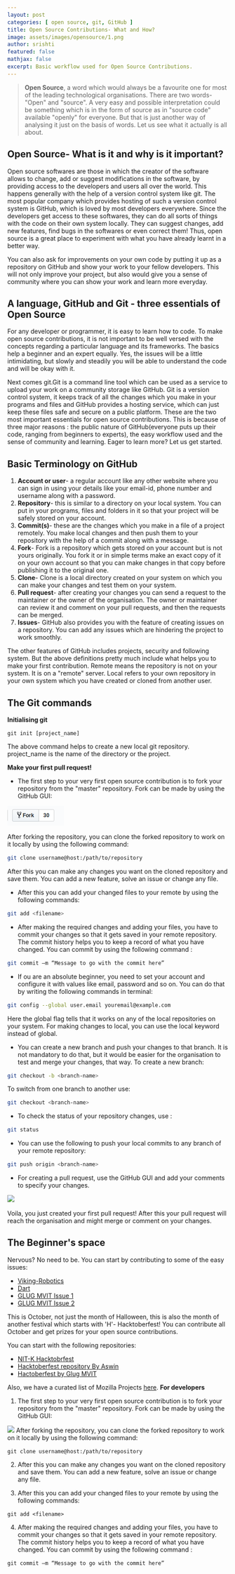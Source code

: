 ```yaml
---
layout: post
categories: [ open source, git, GitHub ]
title: Open Source Contributions- What and How?
image: assets/images/opensource/1.png
author: srishti
featured: false
mathjax: false
excerpt: Basic workflow used for Open Source Contributions.
---
```

>**Open Source**, a word which would always be a favourite one for most of the leading technological organisations. There are two words- "Open" and "source". A very easy and possible interpretation could be something which is in the form of source as in "source code" available "openly" for everyone. But that is just another way of analysing it just on the basis of words. Let us see what it actually is all about.

## Open Source- What is it and why is it important?
Open source softwares are those in which the creator of the software allows to change, add or suggest modifications in the software, by providing access to the developers and users all over the world. This happens generally with the help of a version control system like git. The most popular company which provides hosting of such a version control system is GitHub, which is loved by most developers everywhere. Since the developers get access to these softwares, they can do all sorts of things with the code on their own system locally. They can suggest changes, add new features, find bugs in the softwares or even correct them! Thus, open source is a great place to experiment with what you have already learnt in a better way. 

You can also ask for improvements on your own code by putting it up as a repository on GitHub and show your work to your fellow developers. This will not only improve your project, but also would give you a sense of community where you can show your work and learn more everyday.

## A language, GitHub and Git - three essentials of Open Source
For any developer or programmer, it is easy to learn how to code. To make open source contributions, it is not important to be well versed with the concepts regarding a particular language and its frameworks. The basics help a beginner and an expert equally. Yes, the issues will be a little intimidating, but slowly and steadily you will be able to understand the code and will be okay with it.

Next comes git.Git is a command line tool which can be used as a service to upload your work on a community storage like GitHub. Git is a version control system, it keeps track of all the changes which you make in your programs and files and GitHub provides a hosting service, which can just keep these files safe and secure on a public platform. These are the two most important essentials for open source contributions. This is because of three major reasons : the public nature of GitHub(everyone puts up their code, ranging from beginners to experts), the easy workflow used and the sense of community and learning. Eager to learn more? Let us get started. 

## Basic Terminology on GitHub
 1. **Account or user**- a regular account like any other website where you can sign in using your details like your email-id, phone number and username along with a password.
 2. **Repository**- this is similar to a directory on your local system. You can put in your programs, files and folders in it so that your project will be safely stored on your account.
 3. **Commit(s)**- these are the changes which you make in a file of a project remotely. You make local changes and then push them to your repository with the help of a commit along with a message.
 4. **Fork**- Fork is a repository which gets stored on your account but is not yours originally. You fork it or in simple terms make an exact copy of it on your own account so that you can make changes in that copy before publishing it to the original one.
 5. **Clone**- Clone is a local directory created on your system on which you can make your changes and test them on your system.
 6. **Pull request**- after creating your changes you can send a request to the maintainer or the owner of the organisation. The owner or maintainer can review it and comment on your pull requests, and then the requests can be merged.
 7. **Issues**- GitHub also provides you with the feature of creating issues on a repository. You can add any issues which are hindering the project to work smoothly.

 The other features of GitHub includes projects, security and following system. But the above definitions pretty much include what helps you to make your first contribution. Remote means the repository is not on your system. It is on a "remote" server. Local refers to your own repository in your own system which you have created or cloned from another user.

## The Git commands
**Initialising git**

```
git init [project_name]

```
The above command helps to create a new local git repository. project_name is the name of the directory or the project.


 **Make your first pull request!**
 - The first step to your very first open source contribution is to fork your repository from the "master" repository. Fork can be made by using the GitHub GUI: 

 ![](/assets/images/opensource/fork.png) 

 After forking the repository, you can clone the forked repository to work on it locally by using the following command:

 
 ```sh
 git clone username@host:/path/to/repository
```

After this you can make any changes you want on the cloned repository and save them.  You can add a new feature, solve an issue or change any file.

- After this you can add your changed files to your remote by using the following commands:

```sh
git add <filename>
```
- After making the required changes and adding your files, you have to commit your changes so that it gets saved in your remote repository. The commit history helps you to keep a record of what you have changed. You can commit by using the following command :

```sh
git commit –m “Message to go with the commit here”
```
- If ou are an absolute beginner, you need to set your account and configure it with values like email, password and so on. You can do that by writing the following commands in terminal:

```sh
git config --global user.email youremail@example.com
```
Here the global flag tells that it works on any of the local repositories on your system.
For making changes to local, you can use the local keyword instead of global. 

- You can create a new branch and push your changes to that branch. It is not mandatory to do that, but it would be easier for the organisation to test and merge your changes, that way. To create a new branch:

```sh
git checkout -b <branch-name>
```
To switch from one branch to another use:

```sh
git checkout <branch-name> 
```
- To check  the status of your repository changes, use :
```sh
git status
```
- You can use the following to push your local commits to any branch of your remote repository:
```sh
git push origin <branch-name>
```
- For creating a pull request, use the GitHub GUI and add your comments to specify your changes. 

<img src= "https://help.github.com/assets/images/help/pull_requests/pullrequest-send.png">

Voila, you just created your first pull request! After this your pull request will reach the organisation and might merge or comment on your changes. 

## The Beginner's space

Nervous? No need to be. You can start by contributing to some of the easy issues: 
- [Viking-Robotics](https://github.com/DVC-Viking-Robotics/webapp/issues/60)
- [Dart](https://github.com/dart-lang/site-www/issues/1976)
- [GLUG MVIT Issue 1](https://github.com/glugmvit/glugmvit.github.io/issues/36)
- [GLUG MVIT Issue 2](https://github.com/glugmvit/glugmvit.github.io/issues/42)

This is October, not just the month of Halloween, this is also the month of another festival which starts with 'H'- Hacktoberfest! You can contribute all October and get prizes for your open source contributions. 

You can start with the following repositories:
- [NIT-K Hacktobrfest](https://github.com/WebClub-NITK/Hacktoberfest-2k19/)
- [Hacktoberfest repository By Aswin](https://github.com/infiniteoverflow/Hacktoberfest_19)
- [Hactoberfest by Glug MVIT](https://github.com/glugmvit/Hacktoberfest)

Also, we have a curated list of Mozilla Projects [here](https://docs.google.com/document/d/1tFS-Yc0F91efiKwmYzGy9TrlGReXzFrVSMn39TGeC0c/edit).
 **For developers**
 1. The first step to your very first open source contribution is to fork your repository from the "master" repository. Fork can be made by using the GitHub GUI:
 <img src= "https://drupal.gatech.edu/sites/default/files/inline-images/fork1.jpg"> 
 After forking the repository, you can clone the forked repository to work on it locally by using the following command:

 
 ```
git clone username@host:/path/to/repository

```

2. After this you can make any changes you want on the cloned repository and save them.  You can add a new feature, solve an issue or change any file.

3. After this you can add your changed files to your remote by using the following commands:

```
git add <filename>

```
4. After making the required changes and adding your files, you have to commit your changes so that it gets saved in your remote repository. The commit history helps you to keep a record of what you have changed. You can commit by using the following command :

```
git commit –m “Message to go with the commit here”

```

